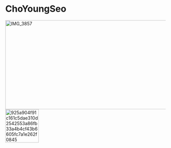 # ChoYoungSeo
<img width="1564" height="280" alt="IMG_3857" src="https://github.com/user-attachments/assets/73b01de0-db79-4ba8-a2ed-2f7627ffecee" />
<img width="105" height="105" alt="925a904f91c161c5dae310d2542553a86fb33a4b4cf43b6605fc7a1e262f0845" src="https://github.com/user-attachments/assets/9faf3b4f-505d-4a80-b9d6-7422250c8886" />

